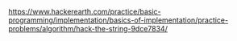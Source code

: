 https://www.hackerearth.com/practice/basic-programming/implementation/basics-of-implementation/practice-problems/algorithm/hack-the-string-9dce7834/
